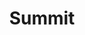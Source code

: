 ---
# This topic lives at
# https://digital.gov/topics/summit

# Topic Title
title: "Summit"

# description — keep it short and clear
# summary: ""

# Weight
weight: 1

# For more information on managing topics,
# see https://github.com/GSA/digitalgov.gov/wiki/topics
---